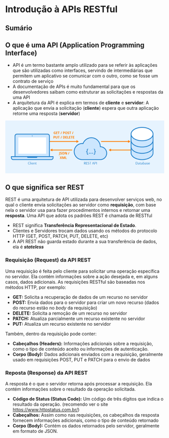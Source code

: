 <h1> Introdução à APIs RESTful </h1>

<h2> Sumário </h2>

## O que é uma API (Application Programming Interface)

- API é um termo bastante amplo utilizado para se referir às aplicações que são utilizadas como interfaces, servindo de intermediárias que permitem um aplicativo se comunicar com o outro, como se fosse um contrato de serviço
- A documentação de APIs é muito fundamental para que os desenvolvedores saibam como estruturar as solicitações e respostas da uma API
- A arquitetura da API é explica em termos de **cliente** e **servidor**: A aplicação que envia a solicitação (**cliente**) espera que outra aplicação retorne uma resposta (**servidor**)

![Ilustração de uma API RESTful](../assets/rest.png)

## O que significa ser REST

REST é uma arquitetura de API utilizada para desenvolver serviços web, no qual o cliente envia solicitações ao servidor como **requisição**, com base nela o servidor usa para fazer procedimentos internos e retornar uma **resposta**. Uma API que adota os padrões REST é chamada de RESTful

- REST significa **Transferência Representacional de Estado**.
- Clientes e Servidores trocam dados usando os métodos do protocolo HTTP (GET, POST, PATCH, PUT, DELETE, etc)
- A API REST não guarda estado durante a sua transferência de dados, ela é ***stateless***

### Requisição (Request) da API REST

Uma requisição é feita pelo cliente para solicitar uma operação específica no servidor. Ela contém informações sobre a ação desejada e, em alguns casos, dados adicionais. As requisições RESTful são baseadas nos métodos HTTP, por exemplo:

- **GET:** Solicita a recuperação de dados de um recurso no servidor
- **POST:** Envia dados para o servidor para criar um novo recurso (dados do recurso estão no *body* da requisição)
- **DELETE:** Solicita a remoção de um recurso no servidor
- **PATCH:** Atualiza parcialmente um recurso existente no servidor
- **PUT:** Atualiza um recurso existente no servidor

Também, dentro da requisição pode conter:

- **Cabeçalhos (Headers):** Informações adicionais sobre a requisição, como o tipo de conteúdo aceito ou informações de autenticação.
- **Corpo (Body):** Dados adicionais enviados com a requisição, geralmente usado em requisições POST, PUT e PATCH para o envio de dados

### Reposta (Response) da API REST

A resposta é o que o servidor retorna após processar a requisição. Ela contém informações sobre o resultado da operação solicitada.

- **Código de Status (Status Code):** Um código de três dígitos que indica o resultado da operação. (recomendo ver o site <https://www.httpstatus.com.br/>)
- **Cabeçalhos:** Assim como nas requisições, os cabeçalhos da resposta fornecem informações adicionais, como o tipo de conteúdo retornado
- **Corpo (Body):** Contém os dados retornados pelo servidor, geralmente em formato de JSON.
